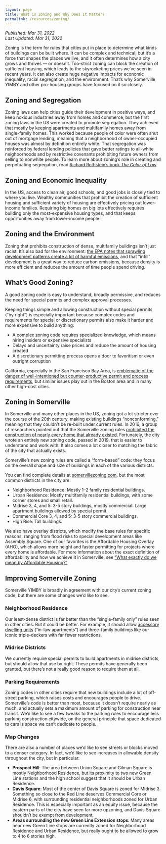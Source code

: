 ```yaml
---
layout: page
title: What is Zoning and Why Does It Matter?
permalink: /resources/zoning/
---
```

_Published: <time datetime="2022-03-31T15:04:00-0400">Mar 31, 2022</time>_  
_Last Updated: <time datetime="2022-03-31T15:04:00-0400">Mar 31, 2022</time>_

Zoning is the term for rules that cities put in place to determine what kinds of buildings can be built where. It can be complex and technical, but it’s a force that shapes the places we live, and it often determines how a city grows and thrives — or doesn’t. Too-strict zoning can block the creation of sufficient housing, which leads to the skyrocketing prices we’ve seen in recent years. It can also create huge negative impacts for economic inequality, racial segregation, and the environment. That’s why Somerville YIMBY and other pro-housing groups have focused on it so closely.

## Zoning and Segregation

Zoning laws can help cities guide their development in positive ways, and keep noxious industries away from homes and commerce, but the first zoning laws in the US were created to promote segregation. They achieved that mostly by keeping apartments and multifamily homes away from single-family homes. This worked because people of color were often shut out of mortgage lending, meaning that a neighborhood of owner-occupied houses was almost by definition entirely white. That segregation was reinforced by federal lending policies that gave better ratings to all-white neighborhoods and by restrictive covenants prohibiting future owners from selling to nonwhite people. To learn more about zoning’s role in creating and perpetuating segregation, read [Richard Rothstein’s book _The Color of Law_](https://wwnorton.com/books/the-color-of-law/).

## Zoning and Economic Inequality

In the US, access to clean air, good schools, and good jobs is closely tied to where you live. Wealthy communities that prohibit the creation of sufficient housing and sufficient variety of housing are effectively pricing out lower-income families. Requiring big homes on big lots effectively requires building only the most-expensive housing types, and that keeps opportunities away from lower-income people.

## Zoning and the Environment

Zoning that prohibits construction of dense, multifamily buildings isn’t just racist. It’s also bad for the environment: [the EPA notes that sprawling development patterns create a lot of harmful emissions](https://www.epa.gov/greenvehicles/fast-facts-transportation-greenhouse-gas-emissions), and that “infill” development is a great way to reduce carbon emissions, because density is more efficient and reduces the amount of time people spend driving.

## What’s Good Zoning?

A good zoning code is easy to understand, broadly permissive, and reduces the need for special permits and complex approval processes.

Keeping things simple and allowing construction without special permits (“by right”) is especially important because complex codes and requirements for special or discretionary permits also make it harder and more expensive to build anything:

* A complex zoning code requires specialized knowledge, which means hiring insiders or expensive specialists
* Delays and uncertainty raise prices and reduce the amount of housing created
* A discretionary permitting process opens a door to favoritism or even outright corruption 

California, especially in the San Francisco Bay Area, is [emblematic of the danger of well-intentioned but counter-productive permit and process requirements](https://www.nytimes.com/2022/03/13/opinion/berkeley-enrollment-climate-crisis.html), but similar issues play out in the Boston area and in many other high-cost cities.

## Zoning in Somerville

In Somerville and many other places in the US, zoning got a lot stricter over the course of the 20th century, making existing buildings “nonconforming,” meaning that they couldn’t be re-built under current rules. In 2016, a group of researchers pointed out that the Somerville zoning rules [prohibited the construction of nearly every home that already existed](https://cityobservatory.org/the-illegal-city-of-somerville/). Fortunately, the city wrote an entirely new zoning code, passed in 2019, that is easier to understand and work with. It also comes a lot closer to matching the fabric of the city that actually exists.

Somerville’s new zoning rules are called a “form-based” code: they focus on the overall shape and size of buildings in each of the various districts.

You can find complete details at [somervillezoning.com](https://www.somervillezoning.com/), but the most common districts in the city are:

* Neighborhood Residence: Mostly 1–2 family residential buildings.
* Urban Residence: Mostly multifamily residential buildings, with some corner stores and small retail.
* Midrise 3, 4, and 5: 3-5 story buildings, mostly commercial. Large apartment buildings allowed by special permit.
* Commercial Core 3, 4, and 5: 3-5 story commercial buildings.
* High Rise: Tall buildings.

We also have overlay districts, which modify the base rules for specific reasons, ranging from flood risks to special development areas like Assembly Square. One of our favorites is the Affordable Housing Overlay (AHO), which allows more height and faster permitting for projects where every home is affordable. For more information about the exact definition of affordability and how we achieve it in Somerville, see [“What exactly do we mean by Affordable Housing?”](/resources/affordable-housing/)

## Improving Somerville Zoning

Somerville YIMBY is broadly in agreement with our city’s current zoning code, but there are some changes we’d like to see.

### Neighborhood Residence

Our least-dense district is far better than the “single-family only” rules seen in other cities. But it could be better. For example, it should allow [accessory dwelling units](https://www.mass.gov/service-details/smart-growth-smart-energy-toolkit-modules-accessory-dwelling-units-adu) (“in-law apartments”) and three-family buildings like our iconic triple-deckers with far fewer restrictions.

### Midrise Districts

We currently require special permits to build apartments in midrise districts, but should allow that use by right. These permits have generally been granted, but there’s not a really good reason to require them at all.

### Parking Requirements

Zoning codes in other cities require that new buildings include a lot of off-street parking, which raises costs and encourages people to drive. Somerville’s code is better than most, because it doesn’t require nearly as much, and actually sets a maximum amount of parking for construction near transit. We’d like to see a few tweaks to the parking rules to encourage less parking construction citywide, on the general principle that space dedicated to cars is space we can’t dedicate to people.

### Map Changes

There are also a number of places we’d like to see streets or blocks moved to a denser category. In fact, we’d like to see increases in allowable density throughout the city, but in particular:

* **Prospect Hill**: The area between Union Square and Gilman Square is mostly Neighborhood Residence, but its proximity to two new Green Line stations and the high school suggest that it should be Urban Residence.
* **Davis Square**: Most of the center of Davis Square is zoned for Midrise 3. Something so close to the Red Line deserves Commercial Core or Midrise 6, with surrounding residential neighborhoods zoned for Urban Residence. This is especially important as an equity issue, because the eastern parts of the city have seen far more upzoning, and Davis Square shouldn’t be exempt from development.
* **Areas surrounding the new Green Line Extension stops**: Many areas near new Green Line stops are currently zoned for Neighborhood Residence and Urban Residence, but really ought to be allowed to grow to 4 to 6 stories high.
